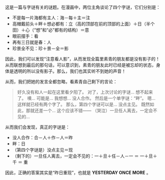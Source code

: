 这是一篇与字谜有关的谜题。在漫画中，两位主角谈论了四个字谜，它们分别是：

- 不是每一片海都有主人：海－每＋主＝注
- 高帽戴前头＋畔＋想必都有：立（高的顶部在前的顶部的上面）＋日（半个田）＋心（“想”和“必”都有的结构）＝意
- 眼前摆手：看
- 再有三日就是春：人
- 珍景全不见：珍＋景－全＝影

因此，我们可以发现“注意看人影”，从而发现全篇里素青的朋友都是没有影子的！
从而联想到最后的那句话，可以意识到，素青的朋友此时已经是被忘却的状态，身体是透明的所以没有影子。那么，我们也其实听不到她的声音！

从而，我们把她的发言全都忽略，看素青自己剩下的言论：

> 好久没有和人一起在这里看夕阳了。
> 对了，上次讨论的字谜…
> 想不起来了。
> 噢… 可能是… 我想想…
> 没人合作。
> 然后是一个单字谜：“畔”。
> 嗯… 这样就已经有两个字了。
> 那么，第四个字谜可以是…
> 没点主见。
> 既然如此，那就还差一个…
> 这个应该不错——
> （哭泣）一旦任人离去，一定会不见的…

从而我们会发现，真正的字谜是：

- 没人合作：合－人＋作－人＝昨
- 畔：日
- （第四个字谜是）没点主见＝现
- （剩下的）一旦任人离去，一定会不见的：一＋旦＋任－人－一 ＝ 一＋旦＋千 ＝ 重

因此，正确的答案其实是“昨日重现”，也就是 **YESTERDAY ONCE MORE** 。
